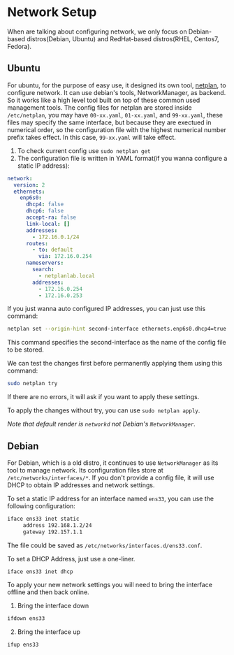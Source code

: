 # Network Setup
When are talking about configuring network, we only focus on Debian-based distros(Debian, Ubuntu) and RedHat-based distros(RHEL, Centos7, Fedora). 



## Ubuntu
For ubuntu,  for the purpose of easy use, it designed its own tool, [netplan](https://netplan.readthedocs.io/en/stable/netplan-yaml), to configure network. It can use debian's tools, NetworkManager, as backend. So it works like a high level tool built on top of these common used management tools.
The config files for netplan are stored inside `/etc/netplan`, you may have `00-xx.yaml`, `01-xx.yaml`, and `99-xx.yaml`, these files may specify the same interface, but because they are exectued in numerical order, so the configuration file with the highest numerical number prefix takes effect. In this case, `99-xx.yaml` will take effect.

1. To check current config use `sudo netplan get`
2. The configuration file is written in YAML format(if you wanna configure a static IP address):
```yaml
network:
  version: 2
  ethernets:
    enp6s0:
      dhcp4: false
      dhcp6: false
      accept-ra: false
      link-local: []
      addresses:
        - 172.16.0.1/24
      routes:
        - to: default
          via: 172.16.0.254
      nameservers:
        search:
          - netplanlab.local
        addresses:
          - 172.16.0.254
          - 172.16.0.253
```

If you just wanna auto configured IP addresses, you can just use this command: 

```bash
netplan set --origin-hint second-interface ethernets.enp6s0.dhcp4=true
```

This command specifies the second-interface as the name of the config file to be stored. 

We can test the changes first before permanently applying them using this command:  

```bash
sudo netplan try
```

If there are no errors, it will ask if you want to apply these settings.

To apply the changes without try, you can use `sudo netplan apply`.

*Note that default render is `networkd` not Debian's `NetworkManager`.*



## Debian

For Debian, which is a old distro, it continues to use `NetworkManager` as its tool to manage network. Its configuration files store at `/etc/networks/interfaces/*`. If you don't provide a config file, it will use DHCP to obtain IP addresses and network settings.

To set a static IP address for an interface named `ens33`, you can use the following configuration:  

```txt
iface ens33 inet static
     address 192.168.1.2/24
     gateway 192.157.1.1
```

The file could be saved as `/etc/networks/interfaces.d/ens33.conf`. 

To set a DHCP Address, just use a one-liner.   

```txt
iface ens33 inet dhcp
```



To apply your new network settings you will need to bring the interface offline and then back online.  

1. Bring the interface down

```bash
ifdown ens33
```

2. Bring the interface up

```bash
ifup ens33
```

